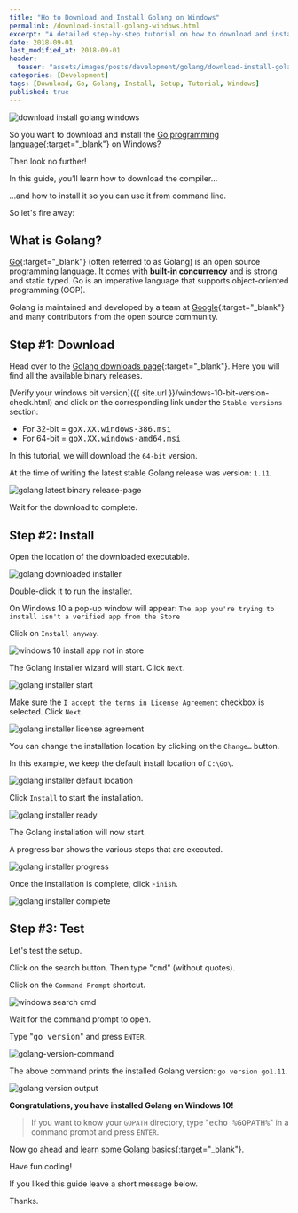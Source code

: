 ```yaml
---
title: "Ho to Download and Install Golang on Windows"
permalink: /download-install-golang-windows.html
excerpt: "A detailed step-by-step tutorial on how to download and install Golang on Windows 10."
date: 2018-09-01
last_modified_at: 2018-09-01
header:
  teaser: "assets/images/posts/development/golang/download-install-golang-windows.png"
categories: [Development]
tags: [Download, Go, Golang, Install, Setup, Tutorial, Windows]
published: true
---
```


<img src="{{ site.url }}/assets/images/posts/development/golang/download-install-golang-windows.png" alt="download install golang windows" class="align-right title-image">

So you want to download and install the [Go programming language](https://golang.org/){:target="_blank"} on Windows?

Then look no further!

In this guide, you’ll learn how to download the compiler…

…and how to install it so you can use it from command line.

So let's fire away:

## What is Golang?

[Go](https://en.wikipedia.org/wiki/Go_(programming_language)){:target="_blank"} (often referred to as Golang) is an open source programming language. It comes with **built-in concurrency** and is strong and static typed. Go is an imperative language that supports object-oriented programming (OOP).

Golang is maintained and developed by a team at [Google](https://www.google.com/){:target="_blank"} and many contributors from the open source community.

## Step #1: Download

Head over to the [Golang downloads page](https://golang.org/dl/){:target="_blank"}. Here you will find all the available binary releases.

[Verify your windows bit version]({{ site.url }}/windows-10-bit-version-check.html) and click on the corresponding link under the `Stable versions` section:

* For 32-bit = <kbd>goX.XX.windows-386.msi</kbd>
* For 64-bit = <kbd>goX.XX.windows-amd64.msi</kbd>

In this tutorial, we will download the `64-bit` version.

At the time of writing the latest stable Golang release was version: `1.11`.

<img src="{{ site.url }}/assets/images/posts/development/golang/golang-latest-binary-release-page.png" alt="golang latest binary release-page">

Wait for the download to complete.

## Step #2: Install

Open the location of the downloaded executable.

<img src="{{ site.url }}/assets/images/posts/development/golang/golang-downloaded-installer.png" alt="golang downloaded installer">

Double-click it to run the installer.

On Windows 10 a pop-up window will appear: `The app you're trying to install isn't a verified app from the Store`

Click on `Install anyway`.

<img src="{{ site.url }}/assets/images/posts/windows-10-install-app-not-in-store.png" alt="windows 10 install app not in store">

The Golang installer wizard will start. Click `Next`.

<img src="{{ site.url }}/assets/images/posts/development/golang/golang-installer-start.png" alt="golang installer start">

Make sure the `I accept the terms in License Agreement` checkbox is selected. Click `Next`.

<img src="{{ site.url }}/assets/images/posts/development/golang/golang-installer-license-agreement.png" alt="golang installer license agreement">

You can change the installation location by clicking on the `Change…` button.

In this example, we keep the default install location of `C:\Go\`.

<img src="{{ site.url }}/assets/images/posts/development/golang/golang-installer-default-location.png" alt="golang installer default location">

Click `Install` to start the installation.

<img src="{{ site.url }}/assets/images/posts/development/golang/golang-installer-ready.png" alt="golang installer ready">

The Golang installation will now start.

A progress bar shows the various steps that are executed.

<img src="{{ site.url }}/assets/images/posts/development/golang/golang-installer-progress.png" alt="golang installer progress">

Once the installation is complete, click `Finish`.

<img src="{{ site.url }}/assets/images/posts/development/golang/golang-installer-complete.png" alt="golang installer complete">

## Step #3: Test

Let's test the setup.

Click on the search button. Then type "<kbd>cmd</kbd>" (without quotes).

Click on the `Command Prompt` shortcut.

<img src="{{ site.url }}/assets/images/posts/development/windows-search-cmd.png" alt="windows search cmd">

Wait for the command prompt to open.

Type "<kbd>go version</kbd>" and press `ENTER`.

<img src="{{ site.url }}/assets/images/posts/development/golang/golang-version-command.png" alt="golang-version-command">

The above command prints the installed Golang version: `go version go1.11`.

<img src="{{ site.url }}/assets/images/posts/development/golang/golang-version-output.png" alt="golang version output">

**Congratulations, you have installed Golang on Windows 10!**

> If you want to know your `GOPATH` directory, type "<kbd>echo %GOPATH%</kbd>" in a command prompt and press `ENTER`.

Now go ahead and [learn some Golang basics](https://golang.org/doc/install#testing){:target="_blank"}.

Have fun coding!

If you liked this guide leave a short message below.

Thanks.
